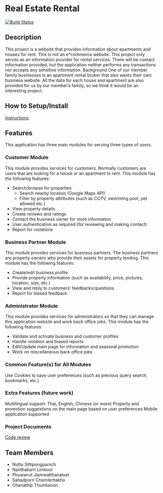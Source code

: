 # Real Estate Rental

[![Build Status](https://travis-ci.com/ZEZAY/real-estate-rental.svg?branch=master)](https://travis-ci.com/ZEZAY/real-estate-rental)

## Description

This project is a website that provides information about apartments and houses for rent. This is not an e\*commerce website. This project only serves as an information provider for rental services. There will be contact information provided, but the application neither performs any transactions nor accepts any sensitive information.
Background
One of our member family businesses is an apartment rental broker that also wants their own business website. All the data for each house and apartment are also provided for us by our member’s family, so we think it would be an interesting project.

## How to Setup/Install
[Instructions](instructions.md)


## Features

This application has three main modules for serving three types of users.

### Customer Module

This module provides services for customers. Normally customers are users that are looking for a house or an apartment to rent.
This module has the following features:

- Search/browse for properties
  - Search nearby location (Google Maps API)
  - Filter by property attributes (such as CCTV, swimming pool, pet allowed etc.)
- View property details
- Create reviews and ratings
- Contact the business owner for more information
- User authentication as required (for reviewing and making contact)
- Report for violations

### Business Partner Module

This module provides services for business partners. The business partners are property owners who provide their assets for property lending. This module has the following features:

- Create/edit business profile
- Provide property information (such as availability, price, pictures, location, size, etc.)
- View and reply to customers’ feedbacks/questions
- Report for biased feedback

### Administrator Module

This module provides services for administrators so that they can manage this application website and work back office jobs. This module has the following features:

- Validate and activate business and customer profiles
- Handle violation and biased reports
- Edit/Update main page for information and seasonal promotion
- Work on miscellaneous back office jobs

### Common Feature(s) for All Modules

Use Cookies to save user preferences (such as previous query search, bookmarks, etc.)

### Extra Features (future work)

Multilingual support: Thai, English, Chinese (or more)
Property and promotion suggestions on the main page based on user preferences
Mobile application supported

### Project Documents

[Code review](https://docs.google.com/document/d/1plSBYDK-mYTJ-u1JY7BV-esmCcP8XGtpmY4gUwgzB0g/edit?usp=sharing)

## Team Members

- Nutta Sittipongpanich  
- Nanthakarn Limkool
- Phuwanut Jiamwatthanaloet
- Sahadporn Charnlertlakha
- Chanathip Thumkanon
